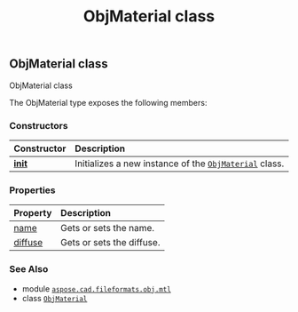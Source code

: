 ﻿---
title: ObjMaterial class
second_title: Aspose.CAD for Python via .NET API References
description: 
type: docs
weight: 30
url: /python-net/aspose.cad.fileformats.obj.mtl/objmaterial/
is_root: false
---

## ObjMaterial class

ObjMaterial class



The ObjMaterial type exposes the following members:

### Constructors
| Constructor | Description |
| :- | :- |
| [__init__](/cad/python-net/aspose.cad.fileformats.obj.mtl/objmaterial/__init__/#) | Initializes a new instance of the [`ObjMaterial`](/cad/python-net/aspose.cad.fileformats.obj.mtl/objmaterial) class. |


### Properties
| Property | Description |
| :- | :- |
| [name](/cad/python-net/aspose.cad.fileformats.obj.mtl/objmaterial/name) | Gets or sets the name. |
| [diffuse](/cad/python-net/aspose.cad.fileformats.obj.mtl/objmaterial/diffuse) | Gets or sets the diffuse. |



### See Also
* module [`aspose.cad.fileformats.obj.mtl`](..)
* class [`ObjMaterial`](/cad/python-net/aspose.cad.fileformats.obj.mtl/objmaterial)
